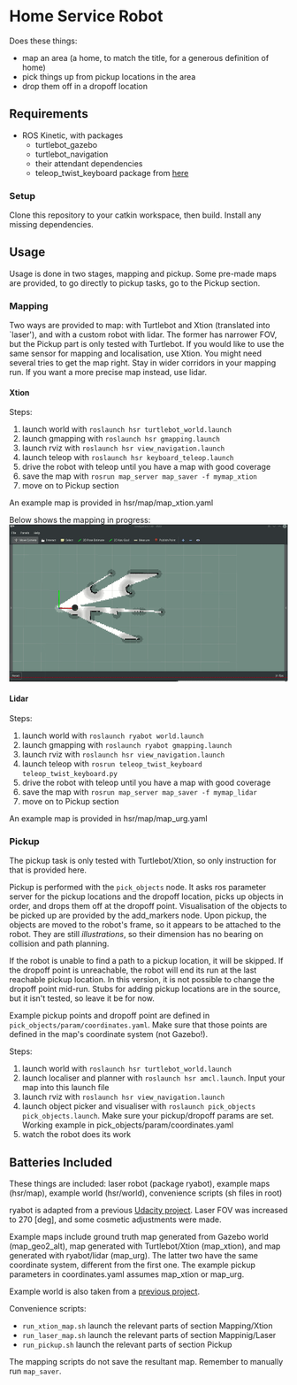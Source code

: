 # Home Service Robot
Does these things:
- map an area (a home, to match the title, for a generous definition of home)
- pick things up from pickup locations in the area
- drop them off in a dropoff location

## Requirements
- ROS Kinetic, with packages
    - turtlebot_gazebo
    - turtlebot_navigation
    - their attendant dependencies
    - teleop_twist_keyboard package from [here](https://github.com/ros-teleop/teleop_twist_keyboard) 

### Setup
Clone this repository to your catkin workspace, then build. Install any missing dependencies.

## Usage
Usage is done in two stages, mapping and pickup. Some pre-made maps are provided, to go directly to pickup tasks, go to the Pickup section.

### Mapping
Two ways are provided to map: with Turtlebot and Xtion (translated into `laser'), and with a custom robot with lidar. The former has narrower FOV, but the Pickup part is only tested with Turtlebot. If you would like to use the same sensor for mapping and localisation, use Xtion. You might need several tries to get the map right. Stay in wider corridors in your mapping run. If you want a more precise map instead, use lidar.

#### Xtion
Steps:
1. launch world with `roslaunch hsr turtlebot_world.launch`
1. launch gmapping with `roslaunch hsr gmapping.launch`
1. launch rviz with `roslaunch hsr view_navigation.launch`
1. launch teleop with `roslaunch hsr keyboard_teleop.launch`
1. drive the robot with teleop until you have a map with good coverage
1. save the map with `rosrun map_server map_saver -f mymap_xtion`
1. move on to Pickup section

An example map is provided in hsr/map/map_xtion.yaml

Below shows the mapping in progress:
![mapping with xtion](./figures/00_mapping_xtion.gif)

#### Lidar
Steps:
1. launch world with `roslaunch ryabot world.launch`
1. launch gmapping with `roslaunch ryabot gmapping.launch`
1. launch rviz with `roslaunch hsr view_navigation.launch`
1. launch teleop with `rosrun teleop_twist_keyboard teleop_twist_keyboard.py`
1. drive the robot with teleop until you have a map with good coverage
1. save the map with `rosrun map_server map_saver -f mymap_lidar`
1. move on to Pickup section

An example map is provided in hsr/map/map_urg.yaml

### Pickup
The pickup task is only tested with Turtlebot/Xtion, so only instruction for that is provided here. 

Pickup is performed with the `pick_objects` node. It asks ros parameter server for the pickup locations and the dropoff location, picks up objects in order, and drops them off at the dropoff point. Visualisation of the objects to be picked up are provided by the add_markers node. Upon pickup, the objects are moved to the robot's frame, so it appears to be attached to the robot. They are still *illustrations*, so their dimension has no bearing on collision and path planning.

If the robot is unable to find a path to a pickup location, it will be skipped. If the dropoff point is unreachable, the robot will end its run at the last reachable pickup location. In this version, it is not possible to change the dropoff point mid-run. Stubs for adding pickup locations are in the source, but it isn't tested, so leave it be for now.

Example pickup points and dropoff point are defined in `pick_objects/param/coordinates.yaml`. Make sure that those points are defined in the map's coordinate system (not Gazebo!).

Steps:
1. launch world with `roslaunch hsr turtlebot_world.launch`
1. launch localiser and planner with `roslaunch hsr amcl.launch`. Input your map into this launch file
1. launch rviz with `roslaunch hsr view_navigation.launch`
1. launch object picker and visualiser with `roslaunch pick_objects pick_objects.launch`. Make sure your pickup/dropoff params are set. Working example in pick_objects/param/coordinates.yaml
1. watch the robot does its work

## Batteries Included

These things are included: laser robot (package ryabot), example maps (hsr/map), example world (hsr/world), convenience scripts (sh files in root)

ryabot is adapted from a previous [Udacity project](https://github.com/ryanotron/rya_udrse_p4_wai). Laser FOV was increased to 270 [deg], and some cosmetic adjustments were made.

Example maps include ground truth map generated from Gazebo world (map_geo2_alt), map generated with Turtlebot/Xtion (map_xtion), and map generated with ryabot/lidar (map_urg). The latter two have the same coordinate system, different from the first one. The example pickup parameters in coordinates.yaml assumes map_xtion or map_urg.

Example world is also taken from a [previous project](https://github.com/ryanotron/rya_udrse_p4_wai).

Convenience scripts:
- `run_xtion_map.sh` launch the relevant parts of section Mapping/Xtion
- `run_laser_map.sh` launch the relevant parts of section Mappinig/Laser
- `run_pickup.sh` launch the relevant parts of section Pickup

The mapping scripts do not save the resultant map. Remember to manually run `map_saver`.